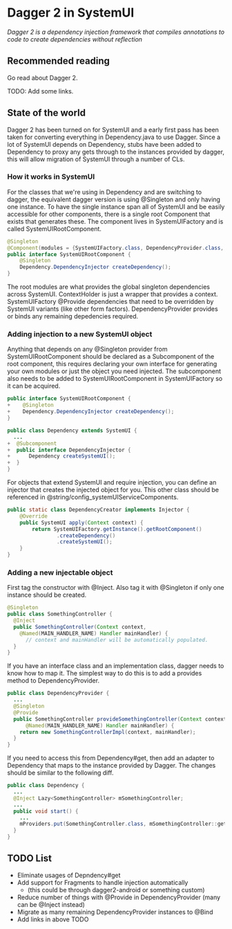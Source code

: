 # Dagger 2 in SystemUI
*Dagger 2 is a dependency injection framework that compiles annotations to code
to create dependencies without reflection*

## Recommended reading

Go read about Dagger 2.

TODO: Add some links.

## State of the world

Dagger 2 has been turned on for SystemUI and a early first pass has been taken
for converting everything in Dependency.java to use Dagger. Since a lot of
SystemUI depends on Dependency, stubs have been added to Dependency to proxy
any gets through to the instances provided by dagger, this will allow migration
of SystemUI through a number of CLs.

### How it works in SystemUI

For the classes that we're using in Dependency and are switching to dagger, the
equivalent dagger version is using @Singleton and only having one instance.
To have the single instance span all of SystemUI and be easily accessible for
other components, there is a single root Component that exists that generates
these. The component lives in SystemUIFactory and is called SystemUIRootComponent.

```java
@Singleton
@Component(modules = {SystemUIFactory.class, DependencyProvider.class, ContextHolder.class})
public interface SystemUIRootComponent {
    @Singleton
    Dependency.DependencyInjector createDependency();
}
```

The root modules are what provides the global singleton dependencies across
SystemUI. ContextHolder is just a wrapper that provides a context.
SystemUIFactory @Provide dependencies that need to be overridden by SystemUI
variants (like other form factors). DependencyProvider provides or binds any
remaining depedencies required.

### Adding injection to a new SystemUI object

Anything that depends on any @Singleton provider from SystemUIRootComponent
should be declared as a Subcomponent of the root component, this requires
declaring your own interface for generating your own modules or just the
object you need injected. The subcomponent also needs to be added to
SystemUIRootComponent in SystemUIFactory so it can be acquired.

```java
public interface SystemUIRootComponent {
+    @Singleton
+    Dependency.DependencyInjector createDependency();
}

public class Dependency extends SystemUI {
  ...
+  @Subcomponent
+  public interface DependencyInjector {
+      Dependency createSystemUI();
+  }
}
```

For objects that extend SystemUI and require injection, you can define an
injector that creates the injected object for you. This other class should
be referenced in @string/config_systemUIServiceComponents.

```java
public static class DependencyCreator implements Injector {
    @Override
    public SystemUI apply(Context context) {
        return SystemUIFactory.getInstance().getRootComponent()
                .createDependency()
                .createSystemUI();
    }
}
```

### Adding a new injectable object

First tag the constructor with @Inject. Also tag it with @Singleton if only one
instance should be created.

```java
@Singleton
public class SomethingController {
  @Inject
  public SomethingController(Context context,
    @Named(MAIN_HANDLER_NAME) Handler mainHandler) {
      // context and mainHandler will be automatically populated.
  }
}
```

If you have an interface class and an implementation class, dagger needs to know
how to map it. The simplest way to do this is to add a provides method to
DependencyProvider.

```java
public class DependencyProvider {
  ...
  @Singleton
  @Provide
  public SomethingController provideSomethingController(Context context,
      @Named(MAIN_HANDLER_NAME) Handler mainHandler) {
    return new SomethingControllerImpl(context, mainHandler);
  }
}
```

If you need to access this from Dependency#get, then add an adapter to Dependency
that maps to the instance provided by Dagger. The changes should be similar
to the following diff.

```java
public class Dependency {
  ...
  @Inject Lazy<SomethingController> mSomethingController;
  ...
  public void start() {
    ...
    mProviders.put(SomethingController.class, mSomethingController::get);
  }
}
```

## TODO List

 - Eliminate usages of Depndency#get
 - Add support for Fragments to handle injection automatically
   - (this could be through dagger2-android or something custom)
 - Reduce number of things with @Provide in DependencyProvider (many can be
   @Inject instead)
 - Migrate as many remaining DependencyProvider instances to @Bind
 - Add links in above TODO
